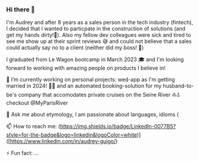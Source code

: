 ### Hi there 👋

I'm Audrey and after 8 years as a sales person in the tech industry (fintech), I decided that I wanted to particpate in the construction of solutions (and get my hands dirty!🔧). Also my fellow dev colleagues were sick and tired to see me show up at their sprint reviews 😅 and could not believe that a sales could actually say no to a client (neither did my boss! 😬)

I graduated from Le Wagon bootcamp in March 2023 🎓 and I'm looking forward to working with amazing people on products I believe in! 

🔭 I’m currently working on personal projects: wed-app as I'm getting married in 2024! 💍🥳 and an automated booking-solution for my husband-to-be's company that accomodates private cruises on the Seine River ⛵⚓ checkout @MyParisRiver

💬 Ask me about etymology, I am passionate about languages, idioms (

📫 How to reach me: 
(https://img.shields.io/badge/LinkedIn-0077B5?style=for-the-badge&logo=linkedin&logoColor=white)]([https://www.linkedin.com/in/audrey-guigo/)


⚡ Fun fact: ...

